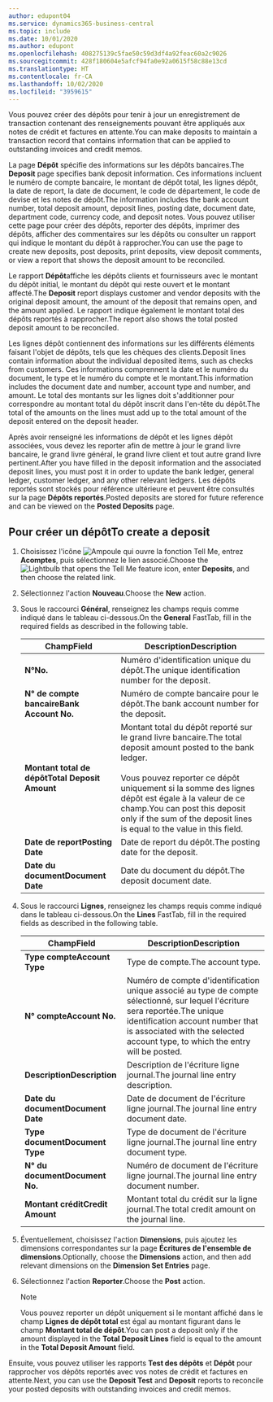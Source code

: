 ```yaml
---
author: edupont04
ms.service: dynamics365-business-central
ms.topic: include
ms.date: 10/01/2020
ms.author: edupont
ms.openlocfilehash: 408275139c5fae50c59d3df4a92feac60a2c9026
ms.sourcegitcommit: 428f180604e5afcf94fa0e92a0615f58c88e13cd
ms.translationtype: HT
ms.contentlocale: fr-CA
ms.lasthandoff: 10/02/2020
ms.locfileid: "3959615"
---
```

<span data-ttu-id="35c24-101">Vous pouvez créer des dépôts pour tenir à jour un enregistrement de transaction contenant des renseignements pouvant être appliqués aux notes de crédit et factures en attente.</span><span class="sxs-lookup"><span data-stu-id="35c24-101">You can make deposits to maintain a transaction record that contains information that can be applied to outstanding invoices and credit memos.</span></span>  

<span data-ttu-id="35c24-102">La page **Dépôt** spécifie des informations sur les dépôts bancaires.</span><span class="sxs-lookup"><span data-stu-id="35c24-102">The **Deposit** page specifies bank deposit information.</span></span> <span data-ttu-id="35c24-103">Ces informations incluent le numéro de compte bancaire, le montant de dépôt total, les lignes dépôt, la date de report, la date de document, le code de département, le code de devise et les notes de dépôt.</span><span class="sxs-lookup"><span data-stu-id="35c24-103">The information includes the bank account number, total deposit amount, deposit lines, posting date, document date, department code, currency code, and deposit notes.</span></span> <span data-ttu-id="35c24-104">Vous pouvez utiliser cette page pour créer des dépôts, reporter des dépôts, imprimer des dépôts, afficher des commentaires sur les dépôts ou consulter un rapport qui indique le montant du dépôt à rapprocher.</span><span class="sxs-lookup"><span data-stu-id="35c24-104">You can use the page to create new deposits, post deposits, print deposits, view deposit comments, or view a report that shows the deposit amount to be reconciled.</span></span>

<span data-ttu-id="35c24-105">Le rapport **Dépôt**affiche les dépôts clients et fournisseurs avec le montant du dépôt initial, le montant du dépôt qui reste ouvert et le montant affecté.</span><span class="sxs-lookup"><span data-stu-id="35c24-105">The **Deposit** report displays customer and vendor deposits with the original deposit amount, the amount of the deposit that remains open, and the amount applied.</span></span> <span data-ttu-id="35c24-106">Le rapport indique également le montant total des dépôts reportés à rapprocher.</span><span class="sxs-lookup"><span data-stu-id="35c24-106">The report also shows the total posted deposit amount to be reconciled.</span></span>

<span data-ttu-id="35c24-107">Les lignes dépôt contiennent des informations sur les différents éléments faisant l'objet de dépôts, tels que les chèques des clients.</span><span class="sxs-lookup"><span data-stu-id="35c24-107">Deposit lines contain information about the individual deposited items, such as checks from customers.</span></span> <span data-ttu-id="35c24-108">Ces informations comprennent la date et le numéro du document, le type et le numéro du compte et le montant.</span><span class="sxs-lookup"><span data-stu-id="35c24-108">This information includes the document date and number, account type and number, and amount.</span></span> <span data-ttu-id="35c24-109">Le total des montants sur les lignes doit s'additionner pour correspondre au montant total du dépôt inscrit dans l'en-tête du dépôt.</span><span class="sxs-lookup"><span data-stu-id="35c24-109">The total of the amounts on the lines must add up to the total amount of the deposit entered on the deposit header.</span></span>

<span data-ttu-id="35c24-110">Après avoir renseigné les informations de dépôt et les lignes dépôt associées, vous devez les reporter afin de mettre à jour le grand livre bancaire, le grand livre général, le grand livre client et tout autre grand livre pertinent.</span><span class="sxs-lookup"><span data-stu-id="35c24-110">After you have filled in the deposit information and the associated deposit lines, you must post it in order to update the bank ledger, general ledger, customer ledger, and any other relevant ledgers.</span></span> <span data-ttu-id="35c24-111">Les dépôts reportés sont stockés pour référence ultérieure et peuvent être consultés sur la page **Dépôts reportés**.</span><span class="sxs-lookup"><span data-stu-id="35c24-111">Posted deposits are stored for future reference and can be viewed on the **Posted Deposits** page.</span></span>

## <a name="to-create-a-deposit"></a><span data-ttu-id="35c24-112">Pour créer un dépôt</span><span class="sxs-lookup"><span data-stu-id="35c24-112">To create a deposit</span></span>  
1.  <span data-ttu-id="35c24-113">Choisissez l'icône ![Ampoule qui ouvre la fonction Tell Me](../../../media/ui-search/search_small.png "Dites-moi ce que vous voulez faire"), entrez **Acomptes**, puis sélectionnez le lien associé.</span><span class="sxs-lookup"><span data-stu-id="35c24-113">Choose the ![Lightbulb that opens the Tell Me feature](../../../media/ui-search/search_small.png "Tell me what you want to do") icon, enter **Deposits**, and then choose the related link.</span></span>  
2.  <span data-ttu-id="35c24-114">Sélectionnez l'action **Nouveau**.</span><span class="sxs-lookup"><span data-stu-id="35c24-114">Choose the **New** action.</span></span>  
3.  <span data-ttu-id="35c24-115">Sous le raccourci **Général**, renseignez les champs requis comme indiqué dans le tableau ci-dessous.</span><span class="sxs-lookup"><span data-stu-id="35c24-115">On the **General** FastTab, fill in the required fields as described in the following table.</span></span>  

    |<span data-ttu-id="35c24-116">Champ</span><span class="sxs-lookup"><span data-stu-id="35c24-116">Field</span></span>|<span data-ttu-id="35c24-117">Description</span><span class="sxs-lookup"><span data-stu-id="35c24-117">Description</span></span>|  
    |---------------------------------|---------------------------------------|  
    |<span data-ttu-id="35c24-118">**N°**</span><span class="sxs-lookup"><span data-stu-id="35c24-118">**No.**</span></span>|<span data-ttu-id="35c24-119">Numéro d'identification unique du dépôt.</span><span class="sxs-lookup"><span data-stu-id="35c24-119">The unique identification number for the deposit.</span></span>|  
    |<span data-ttu-id="35c24-120">**N° de compte bancaire**</span><span class="sxs-lookup"><span data-stu-id="35c24-120">**Bank Account No.**</span></span>|<span data-ttu-id="35c24-121">Numéro de compte bancaire pour le dépôt.</span><span class="sxs-lookup"><span data-stu-id="35c24-121">The bank account number for the deposit.</span></span>|  
    |<span data-ttu-id="35c24-122">**Montant total de dépôt**</span><span class="sxs-lookup"><span data-stu-id="35c24-122">**Total Deposit Amount**</span></span>|<span data-ttu-id="35c24-123">Montant total du dépôt reporté sur le grand livre bancaire.</span><span class="sxs-lookup"><span data-stu-id="35c24-123">The total deposit amount posted to the bank ledger.</span></span><br /><br /> <span data-ttu-id="35c24-124">Vous pouvez reporter ce dépôt uniquement si la somme des lignes dépôt est égale à la valeur de ce champ.</span><span class="sxs-lookup"><span data-stu-id="35c24-124">You can post this deposit only if the sum of the deposit lines is equal to the value in this field.</span></span>|  
    |<span data-ttu-id="35c24-125">**Date de report**</span><span class="sxs-lookup"><span data-stu-id="35c24-125">**Posting Date**</span></span>|<span data-ttu-id="35c24-126">Date de report du dépôt.</span><span class="sxs-lookup"><span data-stu-id="35c24-126">The posting date for the deposit.</span></span>|  
    |<span data-ttu-id="35c24-127">**Date du document**</span><span class="sxs-lookup"><span data-stu-id="35c24-127">**Document Date**</span></span>|<span data-ttu-id="35c24-128">Date du document du dépôt.</span><span class="sxs-lookup"><span data-stu-id="35c24-128">The deposit document date.</span></span>|  
4.  <span data-ttu-id="35c24-129">Sous le raccourci **Lignes**, renseignez les champs requis comme indiqué dans le tableau ci-dessous.</span><span class="sxs-lookup"><span data-stu-id="35c24-129">On the **Lines** FastTab, fill in the required fields as described in the following table.</span></span>  

    |<span data-ttu-id="35c24-130">Champ</span><span class="sxs-lookup"><span data-stu-id="35c24-130">Field</span></span>|<span data-ttu-id="35c24-131">Description</span><span class="sxs-lookup"><span data-stu-id="35c24-131">Description</span></span>|  
    |---------------------------------|---------------------------------------|  
    |<span data-ttu-id="35c24-132">**Type compte**</span><span class="sxs-lookup"><span data-stu-id="35c24-132">**Account Type**</span></span>|<span data-ttu-id="35c24-133">Type de compte.</span><span class="sxs-lookup"><span data-stu-id="35c24-133">The account type.</span></span>|  
    |<span data-ttu-id="35c24-134">**N° compte**</span><span class="sxs-lookup"><span data-stu-id="35c24-134">**Account No.**</span></span>|<span data-ttu-id="35c24-135">Numéro de compte d'identification unique associé au type de compte sélectionné, sur lequel l'écriture sera reportée.</span><span class="sxs-lookup"><span data-stu-id="35c24-135">The unique identification account number that is associated with the selected account type, to which the entry will be posted.</span></span>|  
    |<span data-ttu-id="35c24-136">**Description**</span><span class="sxs-lookup"><span data-stu-id="35c24-136">**Description**</span></span>|<span data-ttu-id="35c24-137">Description de l'écriture ligne journal.</span><span class="sxs-lookup"><span data-stu-id="35c24-137">The journal line entry description.</span></span>|  
    |<span data-ttu-id="35c24-138">**Date du document**</span><span class="sxs-lookup"><span data-stu-id="35c24-138">**Document Date**</span></span>|<span data-ttu-id="35c24-139">Date de document de l'écriture ligne journal.</span><span class="sxs-lookup"><span data-stu-id="35c24-139">The journal line entry document date.</span></span>|  
    |<span data-ttu-id="35c24-140">**Type document**</span><span class="sxs-lookup"><span data-stu-id="35c24-140">**Document Type**</span></span>|<span data-ttu-id="35c24-141">Type de document de l'écriture ligne journal.</span><span class="sxs-lookup"><span data-stu-id="35c24-141">The journal line entry document type.</span></span>|  
    |<span data-ttu-id="35c24-142">**N° du document**</span><span class="sxs-lookup"><span data-stu-id="35c24-142">**Document No.**</span></span>|<span data-ttu-id="35c24-143">Numéro de document de l'écriture ligne journal.</span><span class="sxs-lookup"><span data-stu-id="35c24-143">The journal line entry document number.</span></span>|  
    |<span data-ttu-id="35c24-144">**Montant crédit**</span><span class="sxs-lookup"><span data-stu-id="35c24-144">**Credit Amount**</span></span>|<span data-ttu-id="35c24-145">Montant total du crédit sur la ligne journal.</span><span class="sxs-lookup"><span data-stu-id="35c24-145">The total credit amount on the journal line.</span></span>|  

5.  <span data-ttu-id="35c24-146">Éventuellement, choisissez l'action **Dimensions**, puis ajoutez les dimensions correspondantes sur la page **Écritures de l'ensemble de dimensions**.</span><span class="sxs-lookup"><span data-stu-id="35c24-146">Optionally, choose the **Dimensions** action, and then add relevant dimensions on the **Dimension Set Entries** page.</span></span>  
6. <span data-ttu-id="35c24-147">Sélectionnez l'action **Reporter**.</span><span class="sxs-lookup"><span data-stu-id="35c24-147">Choose the **Post** action.</span></span>  

    > [!NOTE]  
    >  <span data-ttu-id="35c24-148">Vous pouvez reporter un dépôt uniquement si le montant affiché dans le champ **Lignes de dépôt total** est égal au montant figurant dans le champ **Montant total de dépôt**.</span><span class="sxs-lookup"><span data-stu-id="35c24-148">You can post a deposit only if the amount displayed in the **Total Deposit Lines** field is equal to the amount in the **Total Deposit Amount** field.</span></span>  

<span data-ttu-id="35c24-149">Ensuite, vous pouvez utiliser les rapports **Test des dépôts** et **Dépôt** pour rapprocher vos dépôts reportés avec vos notes de crédit et factures en attente.</span><span class="sxs-lookup"><span data-stu-id="35c24-149">Next, you can use the **Deposit Test** and **Deposit** reports to reconcile your posted deposits with outstanding invoices and credit memos.</span></span>  
